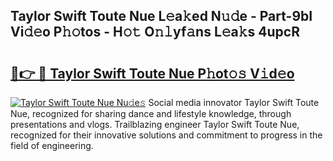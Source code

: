 ## Taylor Swift Toute Nue L𝚎a𝚔ed N𝚞𝚍e - Part-9bI Vi𝚍𝚎o P𝚑𝚘tos - H𝚘𝚝 O𝚗𝚕yf𝚊ns L𝚎a𝚔s 4upcR

# <h2><a href="http://kf5qhoq.oniu.top/?m=Taylor+Swift+Toute+Nue">🔗👉 🔴 Taylor Swift Toute Nue P𝚑ot𝚘𝚜 V𝚒d𝚎o</a></h2>

[![Taylor Swift Toute Nue Nu𝚍e𝚜](https://i.imgur.com/0qMVB7G.gif)](http://kf5qhoq.oniu.top/?m=Taylor+Swift+Toute+Nue)
Social media innovator Taylor Swift Toute Nue, recognized for sharing dance and lifestyle knowledge, through presentations and vlogs. Trailblazing engineer Taylor Swift Toute Nue, recognized for their innovative solutions and commitment to progress in the field of engineering.  
